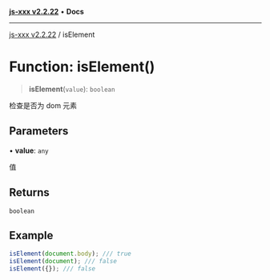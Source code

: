 [**js-xxx v2.2.22**](../README.md) • **Docs**

***

[js-xxx v2.2.22](../README.md) / isElement

# Function: isElement()

> **isElement**(`value`): `boolean`

检查是否为 dom 元素

## Parameters

• **value**: `any`

值

## Returns

`boolean`

## Example

```ts
isElement(document.body); /// true
isElement(document); /// false
isElement({}); /// false
```
